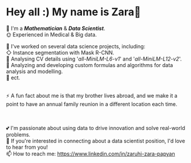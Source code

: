 # Hey all :) My name is Zara👋

🌱  I'm a **_Mathematician_** & **_Data Scientist_**.<br>
🌞  Experienced in Medical & Big data. <br>

&#x1F34E; I've worked on several data science projects, including: <br>
  &#9671; Instance segmentation with Mask R-CNN. <br>
  &#x1F538; Analysing CV details using '_all-MiniLM-L6-v1_' and '_all-MiniLM-L12-v2_'. <br>
  &#x1F538; Analyzing and developing custom formulas and algorithms for data analysis and modelling.  <br>
  &#x1F538; ect.<br><br>


⚡ A fun fact about me is that my brother lives abroad, and we make it a point to have an annual family reunion in a different location each time.

<br><br>
💕  I'm passionate about using data to drive innovation and solve real-world problems. <br>
🍓  If you're interested in connecting about a data scientist position, I'd love to hear from you! <br>
📫  How to reach me: https://www.linkedin.com/in/zaruhi-zara-papyan
